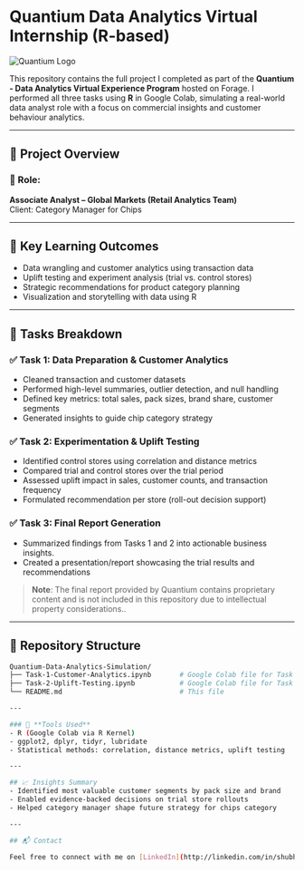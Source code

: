 # Quantium Data Analytics Virtual Internship (R-based)

![Quantium Logo](https://forage-uploads-prod.s3.amazonaws.com/placement-images/quantium-quantium.png)

This repository contains the full project I completed as part of the **Quantium - Data Analytics Virtual Experience Program** hosted on Forage. I performed all three tasks using **R** in Google Colab, simulating a real-world data analyst role with a focus on commercial insights and customer behaviour analytics.

---

## 📌 Project Overview

### 🏢 Role:
**Associate Analyst – Global Markets (Retail Analytics Team)**  
Client: Category Manager for Chips

---

## 🧠 Key Learning Outcomes

- Data wrangling and customer analytics using transaction data
- Uplift testing and experiment analysis (trial vs. control stores)
- Strategic recommendations for product category planning
- Visualization and storytelling with data using R

---

## 📂 Tasks Breakdown

### ✅ **Task 1: Data Preparation & Customer Analytics**
- Cleaned transaction and customer datasets
- Performed high-level summaries, outlier detection, and null handling
- Defined key metrics: total sales, pack sizes, brand share, customer segments
- Generated insights to guide chip category strategy

### ✅ **Task 2: Experimentation & Uplift Testing**
- Identified control stores using correlation and distance metrics
- Compared trial and control stores over the trial period
- Assessed uplift impact in sales, customer counts, and transaction frequency
- Formulated recommendation per store (roll-out decision support)


### ✅ **Task 3: Final Report Generation**
- Summarized findings from Tasks 1 and 2 into actionable business insights.
- Created a presentation/report showcasing the trial results and recommendations

> **Note**: The final report provided by Quantium contains proprietary content and is not included in this repository due to intellectual property considerations..

---

## 📁 Repository Structure

```bash
Quantium-Data-Analytics-Simulation/
├── Task-1-Customer-Analytics.ipynb       # Google Colab file for Task 1
├── Task-2-Uplift-Testing.ipynb           # Google Colab file for Task 2
└── README.md                             # This file

---

### 🔧 **Tools Used**
- R (Google Colab via R Kernel)
- ggplot2, dplyr, tidyr, lubridate
- Statistical methods: correlation, distance metrics, uplift testing

---

## 📈 Insights Summary
- Identified most valuable customer segments by pack size and brand
- Enabled evidence-backed decisions on trial store rollouts
- Helped category manager shape future strategy for chips category

---

## 📬 Contact

Feel free to connect with me on [LinkedIn](http://linkedin.com/in/shubham-raut-986bb1227) for collaborations or to know more about my work!
